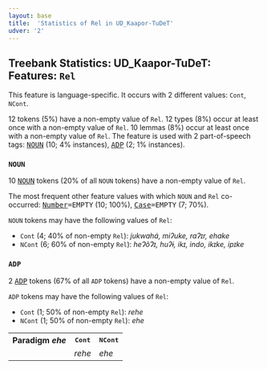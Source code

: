 ```yaml
---
layout: base
title:  'Statistics of Rel in UD_Kaapor-TuDeT'
udver: '2'
---
```


## Treebank Statistics: UD_Kaapor-TuDeT: Features: `Rel`

This feature is language-specific.
It occurs with 2 different values: `Cont`, `NCont`.

12 tokens (5%) have a non-empty value of `Rel`.
12 types (8%) occur at least once with a non-empty value of `Rel`.
10 lemmas (8%) occur at least once with a non-empty value of `Rel`.
The feature is used with 2 part-of-speech tags: <tt><a href="urb_tudet-pos-NOUN.html">NOUN</a></tt> (10; 4% instances), <tt><a href="urb_tudet-pos-ADP.html">ADP</a></tt> (2; 1% instances).

### `NOUN`

10 <tt><a href="urb_tudet-pos-NOUN.html">NOUN</a></tt> tokens (20% of all `NOUN` tokens) have a non-empty value of `Rel`.

The most frequent other feature values with which `NOUN` and `Rel` co-occurred: <tt><a href="urb_tudet-feat-Number.html">Number</a></tt><tt>=EMPTY</tt> (10; 100%), <tt><a href="urb_tudet-feat-Case.html">Case</a></tt><tt>=EMPTY</tt> (7; 70%).

`NOUN` tokens may have the following values of `Rel`:

* `Cont` (4; 40% of non-empty `Rel`): <em>jukwahá, miʔuke, raʔɪr, ehake</em>
* `NCont` (6; 60% of non-empty `Rel`): <em>heɁõɁɪ, huʔɨ, ikɪ, indo, ikɪke, ipɪke</em>

### `ADP`

2 <tt><a href="urb_tudet-pos-ADP.html">ADP</a></tt> tokens (67% of all `ADP` tokens) have a non-empty value of `Rel`.

`ADP` tokens may have the following values of `Rel`:

* `Cont` (1; 50% of non-empty `Rel`): <em>rehe</em>
* `NCont` (1; 50% of non-empty `Rel`): <em>ehe</em>

<table>
  <tr><th>Paradigm <i>ehe</i></th><th><tt>Cont</tt></th><th><tt>NCont</tt></th></tr>
  <tr><td><tt></tt></td><td><em>rehe</em></td><td><em>ehe</em></td></tr>
</table>

